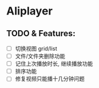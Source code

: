 # Aliplayer

## TODO & Features:

- [ ] 切换视图 grid/list
- [ ] 文件/文件夹删除功能
- [ ] 记住上次播放时长, 继续播放功能
- [ ] 排序功能
- [ ] 修复视频只能播十几分钟问题
